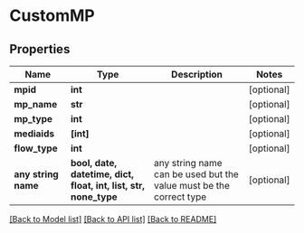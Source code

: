 # CustomMP


## Properties
Name | Type | Description | Notes
------------ | ------------- | ------------- | -------------
**mpid** | **int** |  | [optional] 
**mp_name** | **str** |  | [optional] 
**mp_type** | **int** |  | [optional] 
**mediaids** | **[int]** |  | [optional] 
**flow_type** | **int** |  | [optional] 
**any string name** | **bool, date, datetime, dict, float, int, list, str, none_type** | any string name can be used but the value must be the correct type | [optional]

[[Back to Model list]](../README.md#documentation-for-models) [[Back to API list]](../README.md#documentation-for-api-endpoints) [[Back to README]](../README.md)



